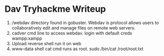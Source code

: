 # Dav Tryhackme Writeup

1. /webdav directory found in gobuster. Webdav is protocol allows users to collaboratively edit and manage files on remote web servers.
2. cadver cmd line to access webdav. login with default creds wampp:xampp
3. Upload reverse shell run it on web
4. www-data shell cat cmd runs as root. sudo /bin/cat /root/root.txt
